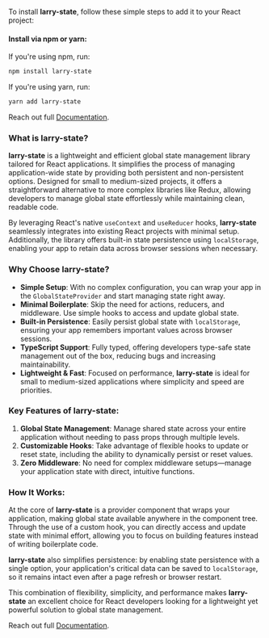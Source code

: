 
To install **larry-state**, follow these simple steps to add it to your React project:

#### Install via npm or yarn:

If you're using npm, run:

```bash
npm install larry-state
```

If you're using yarn, run:

```bash
yarn add larry-state
```

Reach out full [Documentation](https://larrystate.vercel.app "larry-state react state management").

### What is **larry-state**?

**larry-state** is a lightweight and efficient global state management library tailored for React applications. It simplifies the process of managing application-wide state by providing both persistent and non-persistent options. Designed for small to medium-sized projects, it offers a straightforward alternative to more complex libraries like Redux, allowing developers to manage global state effortlessly while maintaining clean, readable code.

By leveraging React's native `useContext` and `useReducer` hooks, **larry-state** seamlessly integrates into existing React projects with minimal setup. Additionally, the library offers built-in state persistence using `localStorage`, enabling your app to retain data across browser sessions when necessary.

### Why Choose **larry-state**?

- **Simple Setup**: With no complex configuration, you can wrap your app in the `GlobalStateProvider` and start managing state right away.
- **Minimal Boilerplate**: Skip the need for actions, reducers, and middleware. Use simple hooks to access and update global state.
- **Built-in Persistence**: Easily persist global state with `localStorage`, ensuring your app remembers important values across browser sessions.
- **TypeScript Support**: Fully typed, offering developers type-safe state management out of the box, reducing bugs and increasing maintainability.
- **Lightweight & Fast**: Focused on performance, **larry-state** is ideal for small to medium-sized applications where simplicity and speed are priorities.

### Key Features of **larry-state**:

1. **Global State Management**: Manage shared state across your entire application without needing to pass props through multiple levels.
2. **Customizable Hooks**: Take advantage of flexible hooks to update or reset state, including the ability to dynamically persist or reset values.
3. **Zero Middleware**: No need for complex middleware setups—manage your application state with direct, intuitive functions.

### How It Works:

At the core of **larry-state** is a provider component that wraps your application, making global state available anywhere in the component tree. Through the use of a custom hook, you can directly access and update state with minimal effort, allowing you to focus on building features instead of writing boilerplate code.

**larry-state** also simplifies persistence: by enabling state persistence with a single option, your application's critical data can be saved to `localStorage`, so it remains intact even after a page refresh or browser restart.

This combination of flexibility, simplicity, and performance makes **larry-state** an excellent choice for React developers looking for a lightweight yet powerful solution to global state management.

Reach out full [Documentation](https://larrystate.vercel.app "larry-state react state management").
